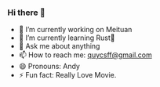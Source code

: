 ### Hi there 👋

<!--
**quyc07/quyc07** is a ✨ _special_ ✨ repository because its `README.md` (this file) appears on your GitHub profile.

Here are some ideas to get you started:
-->
- 🔭 I’m currently working on Meituan
- 🌱 I’m currently learning Rust🦀️
- 💬 Ask me about anything
- 📫 How to reach me: quycsff@gmail.com
- 😄 Pronouns: Andy
- ⚡ Fun fact: Really Love Movie.

